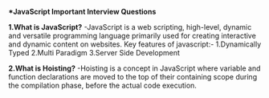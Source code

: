 <strong>\*JavaScript Important Interview Questions</strong>

<strong>1.What is JavaScript?</strong>
-JavaScript is a web scripting, high-level, dynamic and versatile programming language primarily used for creating interactive and dynamic content on websites.
Key features of javascript:-
1.Dynamically Typed
2.Multi Paradigm
3.Server Side Development

<strong>2.What is Hoisting?</strong>
-Hoisting is a concept in JavaScript where variable and function declarations are moved to the top of their containing scope during the compilation phase, before the actual code execution.

